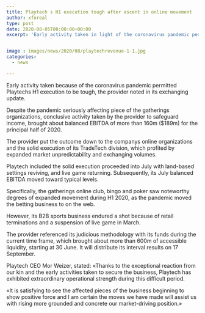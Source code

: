 ```yaml
---
title: Playtech s H1 execution tough after ascent in online movement
author: xforeal 
type: post
date: 2020-08-05T00:00:00+00:00
excerpt: 'Early activity taken in light of the coronavirus pandemic permitted Playtechs H1 execution to be versatile, the provider noted in its exchanging update '


image : images/news/2020/08/playtechrevenue-1-1.jpg
categories:
  - news

---
```

Early activity taken because of the coronavirus pandemic permitted Playtechs H1 execution to be tough, the provider noted in its exchanging update. 

Despite the pandemic seriously affecting piece of the gatherings organizations, conclusive activity taken by the provider to safeguard income, brought about balanced EBITDA of more than 160m ($189m) for the principal half of 2020. 

The provider put the outcome down to the companys online organizations and the solid execution of its TradeTech division, which profited by expanded market unpredictability and exchanging volumes. 

Playtech included the solid execution proceeded into July with land-based settings reviving, and live game returning. Subsequently, its July balanced EBITDA moved toward typical levels. 

Specifically, the gatherings online club, bingo and poker saw noteworthy degrees of expanded movement during H1 2020, as the pandemic moved the betting business to on the web. 

However, its B2B sports business endured a shot because of retail terminations and a suspension of live game in March. 

The provider referenced its judicious methodology with its funds during the current time frame, which brought about more than 600m of accessible liquidity, starting at 30 June. It will distribute its interval results on 17 September. 

Playtech CEO Mor Weizer, stated: &#171;Thanks to the exceptional reaction from our kin and the early activities taken to secure the business, Playtech has exhibited extraordinary operational strength during this difficult period. 

&#171;It is satisfying to see the affected pieces of the business beginning to show positive force and I am certain the moves we have made will assist us with rising more grounded and concrete our market-driving position.&#187;